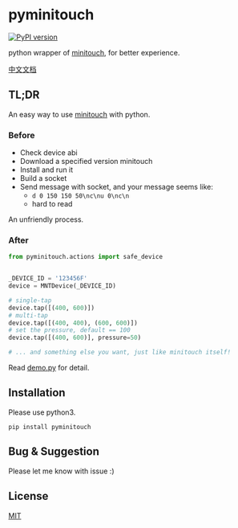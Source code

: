 # pyminitouch

[![PyPI version](https://badge.fury.io/py/pyminitouch.svg)](https://badge.fury.io/py/pyminitouch)

python wrapper of [minitouch](https://github.com/openstf/minitouch), for better experience.

[中文文档](README_zh.md)

## TL;DR

An easy way to use [minitouch](https://github.com/openstf/minitouch) with python. 

### Before

- Check device abi
- Download a specified version minitouch
- Install and run it
- Build a socket
- Send message with socket, and your message seems like:
    - `d 0 150 150 50\nc\nu 0\nc\n`
    - hard to read

An unfriendly process.

### After

```python
from pyminitouch.actions import safe_device


_DEVICE_ID = '123456F'
device = MNTDevice(_DEVICE_ID)

# single-tap
device.tap([(400, 600)])
# multi-tap
device.tap([(400, 400), (600, 600)])
# set the pressure, default == 100
device.tap([(400, 600)], pressure=50)

# ... and something else you want, just like minitouch itself!
```

Read [demo.py](demo.py) for detail.

## Installation

Please use python3.

```
pip install pyminitouch
```

## Bug & Suggestion

Please let me know with issue :)

## License

[MIT](LICENSE)
